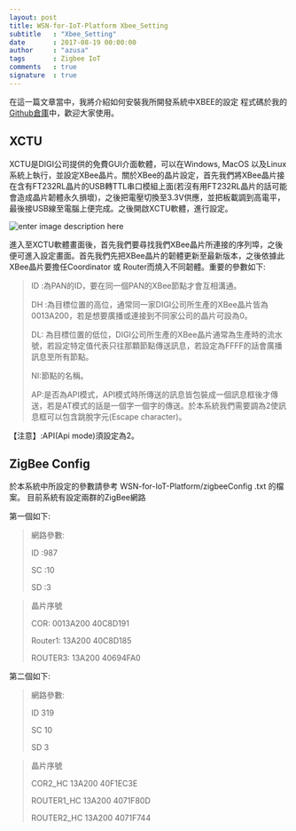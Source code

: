 ```yaml
---
layout: post
title: WSN-for-IoT-Platform Xbee_Setting
subtitle   : "Xbee_Setting"
date       : 2017-08-19 00:00:00
author     : "azusa"
tags       : Zigbee IoT
comments   : true
signature  : true
---
```



在這一篇文章當中，我將介紹如何安裝我所開發系統中XBEE的設定
程式碼於我的[Github倉庫](https://github.com/azusa152/WSN-for-IoT-Platform)中，歡迎大家使用。



XCTU
-------------
XCTU是DIGI公司提供的免費GUI介面軟體，可以在Windows, MacOS 以及Linux系統上執行，並設定XBee晶片。關於XBee的晶片設定，首先我們將XBee晶片接在含有FT232RL晶片的USB轉TTL串口模組上面(若沒有用FT232RL晶片的話可能會造成晶片韌體永久損壞)，之後把電壓切換至3.3V供應，並把板載調到高電平，最後接USB線至電腦上便完成。之後開啟XCTU軟體，進行設定。

![enter image description here](https://lh3.googleusercontent.com/-pUywudNuYJw/WaUD3gMDjUI/AAAAAAAAA60/ZwNRFBEbQS4UUzs18veo33xC7PvhBTh1wCE0YBhgL/s0/XCTU.png "XCTU.png")

進入至XCTU軟體畫面後，首先我們要尋找我們XBee晶片所連接的序列埠，之後便可進入設定畫面。首先我們先把XBee晶片的韌體更新至最新版本，之後依據此XBee晶片要擔任Coordinator 或 Router而燒入不同韌體。重要的參數如下:

> ID :為PAN的ID，要在同一個PAN的XBee節點才會互相溝通。
> 
> DH :為目標位置的高位，通常同一家DIGI公司所生產的XBee晶片皆為0013A200，若是想要廣播或連接到不同家公司的晶片可設為0。
>
> DL: 為目標位置的低位，DIGI公司所生產的XBee晶片通常為生產時的流水號，若設定特定值代表只往那顆節點傳送訊息，若設定為FFFF的話會廣播訊息至所有節點。
> 
> NI:節點的名稱。
>
> AP:是否為API模式，API模式時所傳送的訊息皆包裝成一個訊息框後才傳送，若是AT模式的話是一個字一個字的傳送。於本系統我們需要調為2使訊息框可以包含跳脫字元(Escape character)。

【注意】:API(Api mode)須設定為2。


ZigBee Config 
-------------
於本系統中所設定的參數請參考 WSN-for-IoT-Platform/zigbeeConfig .txt 的檔案。
目前系統有設定兩群的ZigBee網路



第一個如下:
>網路參數:
>
>ID :987
> 
>SC :10
>
>SD :3

>晶片序號
>
>COR:
0013A200
40C8D191
>
>Router1:
13A200
40C8D185
>
>ROUTER3:
13A200
40694FA0

第二個如下:
>網路參數:
>
> ID 319
>
>SC 10
>
>SD 3

>晶片序號
>
>COR2_HC 
13A200
40F1EC3E
>
>ROUTER1_HC
13A200
4071F80D
>
>ROUTER2_HC
13A200
4071F744
